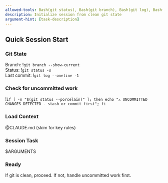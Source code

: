 ```yaml
---
allowed-tools: Bash(git status), Bash(git branch), Bash(git log), Bash(git stash), Read
description: Initialize session from clean git state
argument-hint: [task-description]
---
```


## Quick Session Start

### Git State
Branch: !`git branch --show-current`  
Status: !`git status -s`  
Last commit: !`git log --oneline -1`

### Check for uncommitted work
!`if [ -n "$(git status --porcelain)" ]; then echo "⚠️ UNCOMMITTED CHANGES DETECTED - stash or commit first"; fi`

### Load Context
@CLAUDE.md (skim for key rules)

### Session Task
$ARGUMENTS

### Ready
If git is clean, proceed. If not, handle uncommitted work first.